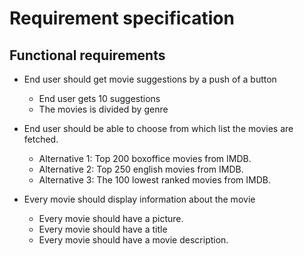 # Requirement specification

## Functional requirements

- End user should get movie suggestions by a push of a button
  - End user gets 10 suggestions
  - The movies is divided by genre

- End user should be able to choose from which list the movies are fetched.
  - Alternative 1: Top 200 boxoffice movies from IMDB.
  - Alternative 2: Top 250 english movies from IMDB.
  - Alternative 3: The 100 lowest ranked movies from IMDB.

- Every movie should display information about the movie
  - Every movie should have a picture.
  - Every movie should have a title
  - Every movie should have a movie description.
